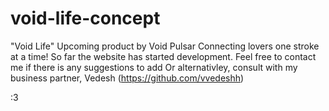 # void-life-concept
"Void Life" Upcoming product by Void Pulsar
Connecting lovers one stroke at a time!
So far the website has started development.
Feel free to contact me if there is any suggestions to add
Or alternativley, consult with my business partner, Vedesh (https://github.com/vvedeshh)

:3
